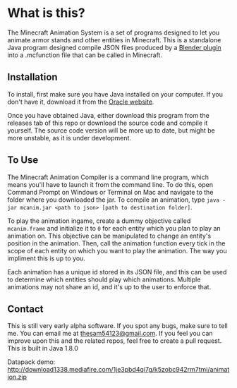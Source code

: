 # What is this?
The Minecraft Animation System is a set of programs designed to let you animate armor stands and other entities in Minecraft. This is a standalone Java program designed compile JSON files produced by a [Blender plugin](https://github.com/Sam54123/mc-animation-blender/) into a .mcfunction file that can be called in Minecraft.

## Installation
To install, first make sure you have Java installed on your computer. If you don't have it, download it from the [Oracle website](https://www.oracle.com/technetwork/java/javase/downloads/jre8-downloads-2133155.html).

Once you have obtained Java, either download this program from the releases tab of this repo or download the source code and compile it yourself. The source code version will be more up to date, but might be more unstable, as it is under development.

## To Use
The Minecraft Animation Compiler is a command line program, which means you'll have to launch it from the command line. To do this, open Command Prompt on Windows or Terminal on Mac and navigate to the folder where you downloaded the jar. To compile an animation, type `java -jar mcanim.jar <path to json> [path to destination folder]`.

To play the animation ingame, create a dummy objective called `mcanim.frame` and initialize it to `0` for each entity which you plan to play an animation on. This objective can be manipulated to change an entity's position in the animation. Then, call the animation function every tick in the scope of each entity on which you want to play the animation. The way you impliment this is up to you.

Each animation has a unique id stored in its JSON file, and this can be used to determine which entities should play which animations. Multiple animations may not share an id, and it's up to the user to enforce that.

## Contact

This is still very early alpha software. If you spot any bugs, make sure to tell me. You can email me at thesam54123@gmail.com. If you feel you can improve upon this and the related repos, feel free to create a pull request. This is built in Java 1.8.0

Datapack demo: http://download1338.mediafire.com/1je3pbd4qi7g/k5zobc942rm7tmi/animation.zip
